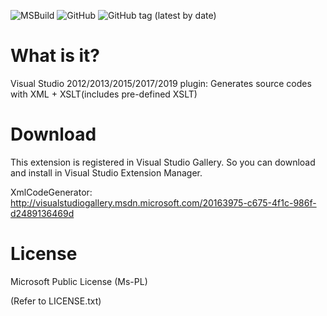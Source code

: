 ![MSBuild](https://github.com/stjeong/XmlCodeGenerator/workflows/MSBuild/badge.svg)
![GitHub](https://img.shields.io/badge/license-Ms--PL-lightgrey)
![GitHub tag (latest by date)](https://img.shields.io/github/v/tag/stjeong/XmlCodeGenerator)

What is it?
================================

Visual Studio 2012/2013/2015/2017/2019 plugin: Generates source codes with XML + XSLT(includes pre-defined XSLT)


Download
================================
This extension is registered in Visual Studio Gallery. So you can download and install in Visual Studio Extension Manager.

XmlCodeGenerator: http://visualstudiogallery.msdn.microsoft.com/20163975-c675-4f1c-986f-d2489136469d


License
================================
﻿Microsoft Public License (Ms-PL)

(Refer to LICENSE.txt)
